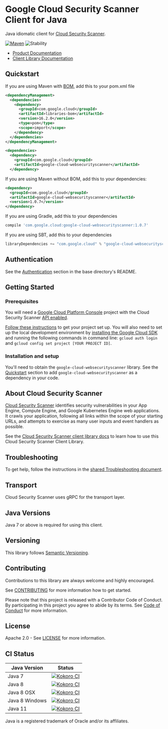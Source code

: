 # Google Cloud Security Scanner Client for Java

Java idiomatic client for [Cloud Security Scanner][product-docs].

[![Maven][maven-version-image]][maven-version-link]
![Stability][stability-image]

- [Product Documentation][product-docs]
- [Client Library Documentation][javadocs]

## Quickstart

If you are using Maven with [BOM][libraries-bom], add this to your pom.xml file
```xml
<dependencyManagement>
  <dependencies>
    <dependency>
      <groupId>com.google.cloud</groupId>
      <artifactId>libraries-bom</artifactId>
      <version>16.2.0</version>
      <type>pom</type>
      <scope>import</scope>
    </dependency>
  </dependencies>
</dependencyManagement>

<dependencies>
  <dependency>
    <groupId>com.google.cloud</groupId>
    <artifactId>google-cloud-websecurityscanner</artifactId>
  </dependency>

```

If you are using Maven without BOM, add this to your dependencies:

```xml
<dependency>
  <groupId>com.google.cloud</groupId>
  <artifactId>google-cloud-websecurityscanner</artifactId>
  <version>1.0.7</version>
</dependency>

```

If you are using Gradle, add this to your dependencies
```Groovy
compile 'com.google.cloud:google-cloud-websecurityscanner:1.0.7'
```
If you are using SBT, add this to your dependencies
```Scala
libraryDependencies += "com.google.cloud" % "google-cloud-websecurityscanner" % "1.0.7"
```

## Authentication

See the [Authentication][authentication] section in the base directory's README.

## Getting Started

### Prerequisites

You will need a [Google Cloud Platform Console][developer-console] project with the Cloud Security Scanner [API enabled][enable-api].

[Follow these instructions][create-project] to get your project set up. You will also need to set up the local development environment by
[installing the Google Cloud SDK][cloud-sdk] and running the following commands in command line:
`gcloud auth login` and `gcloud config set project [YOUR PROJECT ID]`.

### Installation and setup

You'll need to obtain the `google-cloud-websecurityscanner` library.  See the [Quickstart](#quickstart) section
to add `google-cloud-websecurityscanner` as a dependency in your code.

## About Cloud Security Scanner


[Cloud Security Scanner][product-docs] identifies security vulnerabilities in your App Engine, Compute Engine, and Google Kubernetes Engine web applications. It crawls your application, following all links within the scope of your starting URLs, and attempts to exercise as many user inputs and event handlers as possible.

See the [Cloud Security Scanner client library docs][javadocs] to learn how to
use this Cloud Security Scanner Client Library.






## Troubleshooting

To get help, follow the instructions in the [shared Troubleshooting document][troubleshooting].

## Transport

Cloud Security Scanner uses gRPC for the transport layer.

## Java Versions

Java 7 or above is required for using this client.

## Versioning


This library follows [Semantic Versioning](http://semver.org/).


## Contributing


Contributions to this library are always welcome and highly encouraged.

See [CONTRIBUTING][contributing] for more information how to get started.

Please note that this project is released with a Contributor Code of Conduct. By participating in
this project you agree to abide by its terms. See [Code of Conduct][code-of-conduct] for more
information.

## License

Apache 2.0 - See [LICENSE][license] for more information.

## CI Status

Java Version | Status
------------ | ------
Java 7 | [![Kokoro CI][kokoro-badge-image-1]][kokoro-badge-link-1]
Java 8 | [![Kokoro CI][kokoro-badge-image-2]][kokoro-badge-link-2]
Java 8 OSX | [![Kokoro CI][kokoro-badge-image-3]][kokoro-badge-link-3]
Java 8 Windows | [![Kokoro CI][kokoro-badge-image-4]][kokoro-badge-link-4]
Java 11 | [![Kokoro CI][kokoro-badge-image-5]][kokoro-badge-link-5]

Java is a registered trademark of Oracle and/or its affiliates.

[product-docs]: https://cloud.google.com/security-scanner/docs/
[javadocs]: https://googleapis.dev/java/google-cloud-websecurityscanner/latest/
[kokoro-badge-image-1]: http://storage.googleapis.com/cloud-devrel-public/java/badges/java-websecurityscanner/java7.svg
[kokoro-badge-link-1]: http://storage.googleapis.com/cloud-devrel-public/java/badges/java-websecurityscanner/java7.html
[kokoro-badge-image-2]: http://storage.googleapis.com/cloud-devrel-public/java/badges/java-websecurityscanner/java8.svg
[kokoro-badge-link-2]: http://storage.googleapis.com/cloud-devrel-public/java/badges/java-websecurityscanner/java8.html
[kokoro-badge-image-3]: http://storage.googleapis.com/cloud-devrel-public/java/badges/java-websecurityscanner/java8-osx.svg
[kokoro-badge-link-3]: http://storage.googleapis.com/cloud-devrel-public/java/badges/java-websecurityscanner/java8-osx.html
[kokoro-badge-image-4]: http://storage.googleapis.com/cloud-devrel-public/java/badges/java-websecurityscanner/java8-win.svg
[kokoro-badge-link-4]: http://storage.googleapis.com/cloud-devrel-public/java/badges/java-websecurityscanner/java8-win.html
[kokoro-badge-image-5]: http://storage.googleapis.com/cloud-devrel-public/java/badges/java-websecurityscanner/java11.svg
[kokoro-badge-link-5]: http://storage.googleapis.com/cloud-devrel-public/java/badges/java-websecurityscanner/java11.html
[stability-image]: https://img.shields.io/badge/stability-ga-green
[maven-version-image]: https://img.shields.io/maven-central/v/com.google.cloud/google-cloud-websecurityscanner.svg
[maven-version-link]: https://search.maven.org/search?q=g:com.google.cloud%20AND%20a:google-cloud-websecurityscanner&core=gav
[authentication]: https://github.com/googleapis/google-cloud-java#authentication
[developer-console]: https://console.developers.google.com/
[create-project]: https://cloud.google.com/resource-manager/docs/creating-managing-projects
[cloud-sdk]: https://cloud.google.com/sdk/
[troubleshooting]: https://github.com/googleapis/google-cloud-common/blob/master/troubleshooting/readme.md#troubleshooting
[contributing]: https://github.com/googleapis/java-websecurityscanner/blob/master/CONTRIBUTING.md
[code-of-conduct]: https://github.com/googleapis/java-websecurityscanner/blob/master/CODE_OF_CONDUCT.md#contributor-code-of-conduct
[license]: https://github.com/googleapis/java-websecurityscanner/blob/master/LICENSE

[enable-api]: https://console.cloud.google.com/flows/enableapi?apiid=websecurityscanner.googleapis.com
[libraries-bom]: https://github.com/GoogleCloudPlatform/cloud-opensource-java/wiki/The-Google-Cloud-Platform-Libraries-BOM
[shell_img]: https://gstatic.com/cloudssh/images/open-btn.png
